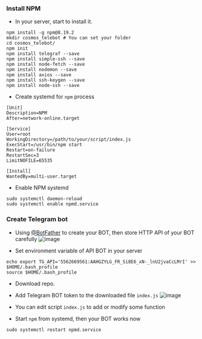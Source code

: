 ### Install NPM
- In your server, start to install it.
```
npm install -g npm@8.19.2
mkdir cosmos_telebot # You can set your folder
cd cosmos_telebot/
npm init
npm install telegraf --save
npm install simple-ssh --save
npm install node-fetch --save
npm install nodemon --save
npm install axios --save
npm install ssh-keygen --save
npm install node-ssh --save
```
- Create systemd for `npm` process
```
[Unit]
Description=NPM
After=network-online.target

[Service]
User=root
WorkingDirectory=/path/to/your/script/index.js
ExecStart=/usr/bin/npm start
Restart=on-failure
RestartSec=3
LimitNOFILE=65535

[Install]
WantedBy=multi-user.target
```
- Enable NPM systemd
```
sudo systemctl daemon-reload
sudo systemctl enable npmd.service
```

### Create Telegram bot 
- Using [@BotFather](https://t.me/BotFather) to create your BOT, then store HTTP API of your BOT carefully
![image](https://user-images.githubusercontent.com/91453629/193503710-a5afa251-244f-4d05-9cef-f41a7bead209.png)


- Set environment variable of API BOT in your server
```
echo export TG_API='5562669561:AAHGZYLG_FR_Si8E6_xN-_lnU2jvaCcLMrI' >> $HOME/.bash_profile
source $HOME/.bash_profile
```
- Download repo.
- Add Telegram BOT token to the downloaded file `index.js`
![image](https://user-images.githubusercontent.com/91453629/193504012-c590a2e3-4b9f-4d09-a429-115c71331b8a.png)
- You can edit script `index.js` to add or modify some function

- Start `npm` from systemd, then your BOT works now
```
sudo systemctl restart npmd.service
```
